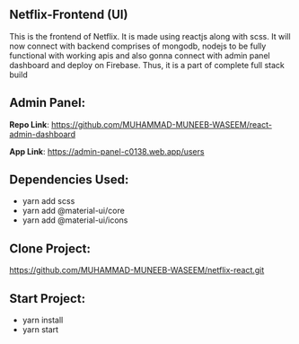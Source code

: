 ## Netflix-Frontend (UI)

This is the frontend of Netflix. It is made using reactjs along with scss. It will now connect with backend comprises of mongodb, nodejs to be fully functional with working apis and also gonna connect with admin panel dashboard and deploy on Firebase. Thus, it is a part of complete full stack build

## Admin Panel:

**Repo Link**:
https://github.com/MUHAMMAD-MUNEEB-WASEEM/react-admin-dashboard

**App Link**:
https://admin-panel-c0138.web.app/users

## Dependencies Used:

* yarn add scss
* yarn add @material-ui/core
* yarn add @material-ui/icons


## Clone Project:
https://github.com/MUHAMMAD-MUNEEB-WASEEM/netflix-react.git

## Start Project:
* yarn install
* yarn start

